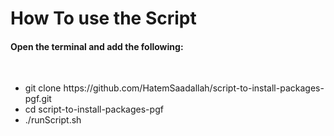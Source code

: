 # How To use the Script

<h4>Open the terminal and add the following: </h4>
<br />
<p> <ul> <li>git clone https://github.com/HatemSaadallah/script-to-install-packages-pgf.git</li> <li>cd script-to-install-packages-pgf
  </li> <li>./runScript.sh</li></ul> </p>
